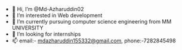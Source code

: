- 👋 Hi, I’m @Md-Azharuddin02
- 👀 I’m interested in Web development
- 🌱 I’m currently pursuing computer science engineering from MM UNIVERSITY
- 💞️ I’m looking for internships
- 📫 email:- mdazharuddin155332@gmail.com, phone:-7282845498

<!---
Md-Azharuddin02/Md-Azharuddin02 is a ✨ special ✨ repository because its `README.md` (this file) appears on your GitHub profile.
You can click the Preview link to take a look at your changes.
--->
